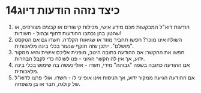 
# 14כיצד נזהה הודעות דיוג

1. הודעות דוא"ל המבקשות מכם מידע אישי, מכילות קישורים או קבצים מצורפים, או שהטון בהן נכתבו ההודעות דחוף ובהול \- חשודות\!  
2. השולח אינו מוכר? חפשו תחביר מוזר או שגיאות הקלדה. חשדו גם אם הטקסט "מושלם". ייתכן שזה תוקף שנעזר בכלי בינה מלאכותית.  
3. חפשו את ההקשר: אם ההודעה כתובה היטב, מופנית אליכם אישית והיא ממקור ידוע, אך אין לה הקשר הגיוני \- פנו לשולח כדי לקבל הבהרות.  
4. אם ההודעה כתובה בשפה "גבוהה" מידי, חשדו \- אולי נעשה בה שימוש בכלי בינה מלאכותית.  
5. אם ההודעה הגיעה ממקור ידוע, אך הניסוח אינו אופייני לו \- חשדו. אולי פרצו לדוא"ל של קולגה, חבר או בן משפחה.
